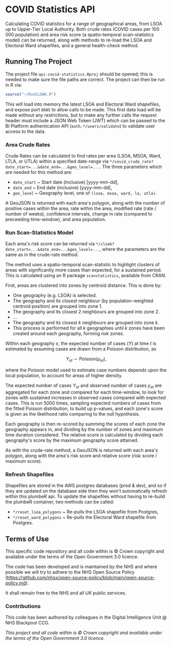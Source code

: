 # COVID Statistics API

Calculating COVID statistics for a range of geographical areas, from LSOA up to Upper-Tier Local Authority. Both crude rates (COVID cases per 100 000 population) and area risk score (a spatio-temporal scan-statistics model) can be returned, along with methods to re-load the LSOA and Electoral Ward shapefiles, and a general health-check method.

## Running The Project

The project file `api-covid-statistics.Rproj` should be opened; this is needed to make sure the file paths are correct. The project can then be run in R via:

```r
source("~/RunCLOAK.R")
```

This will load into memory the latest LSOA and Electoral Ward shapefiles, and expose port `8085` to allow calls to be made. This first data load will be made without any restrictions, but to make any further calls the request header must include a JSON Web Token (JWT) which can be passed to the BI Platform authentication API (`auth.*/users/validate`) to validate user access to the data.

### Area Crude Rates

Crude Rates can be calculated to find rates per area (LSOA, MSOA, Ward, LTLA, or UTLA) within a specified date-range via `*/covid_crude_rate?date_start=...&date_end=...&geo_level=...`. The three parameters which are needed for this method are:

- `date_start` ~ Start date (inclusive) [yyyy-mm-dd],
- `date_end` ~ End date (inclusive) [yyyy-mm-dd],
- `geo_level` ~ Geography level, one of `(lsoa, msoa, ward, la, utla)`.

A GeoJSON is returned with each area's polygon, along with the number of positive cases within the area, rate within the area, modified rate (rate / number of weeks), confidence intervals, change in rate (compared to preceeding time-window), and area population.

### Run Scan-Statistics Model

Each area's risk score can be returned via `*/cloak?date_start=...&date_end=...&geo_level=...`, where the parameters are the same as in the crude-rate method.

The method uses a spatio-temporal scan-statistic to highlight clusters of areas with significantly more cases than expected, for a sustained period. This is calculated using an R package `scanstatistics`, available from CRAN.

First, areas are clustered into zones by centroid distance. This is done by:

- One geography (e.g. LSOA) is selected.
- The geography and its closest neighbour (by population-weighted centroid position) are grouped into zone 1.
- The geography and its closest 2 neighbours are grouped into zone 2.
- ...
- The geography and its closest $`k`$ neighbours are grouped into zone $`k`$.
- This process is performed for all $`k`$ geographies until $`k`$ zones have been created around each geography, forming $`n x k`$ zones.

Within each geography $`x`$, the expected number of cases ($`Y`$) at time $`t`$ is estimated by assuming cases are drawn from a Poisson distribution, as

```math
Y_{xt} \sim \mathrm{Poisson}\left(\mu_{xt}\right),
```

where the Poisson model used to estimate case numbers depends upon the local population, to account for areas of higher density.

The expected number of cases $`Y_{xt}`$ and observed number of cases $`y_{xt}`$ are aggregated for each zone and compared for each time-window, to look for zones with sustained increases in observed cases compared with expected cases. This is run 5000 times, sampling expected numbers of cases from the fitted Poisson distribution, to build up p-values, and each zone's score is given as the likelihood ratio comparing to the null hypothesis.

Each geography is then re-scored by summing the scores of each zone the geography appears in, and dividing by the number of zones and maximum time duration considered. The relative score is calculated by dividing each geography's score by the maximum geography score attained.

As with the crude-rate method, a GeoJSON is returned with each area's polygon, along with the area's risk score and relative score (risk score / maximum score).

### Refresh Shapefiles

Shapefiles are stored in the AWS postgres databases (prod & dev), and so if they are updated on the database side then they won't automatically refresh within this plumbeR api. To update the shapefiles without having to re-build the plumbeR container, two methods can be called:

- `*/reset_lsoa_polygons` ~ Re-pulls the LSOA shapefile from Postgres,
- `*/reset_ward_polygons` ~ Re-pulls the Electoral Ward shapefile from Postgres.

## Terms of Use

This specific code repository and all code within is © Crown copyright and available under the terms of the Open Government 3.0 licence.

The code has been developed and is maintained by the NHS and where possible we will try to adhere to the NHS Open Source Policy (<https://github.com/nhsx/open-source-policy/blob/main/open-source-policy.md>).

It shall remain free to the NHS and all UK public services.

### Contributions

This code has been authored by colleagues in the Digital Intelligence Unit @ NHS Blackpool CCG.

_This project and all code within is © Crown copyright and available under the terms of the Open Government 3.0 licence._
